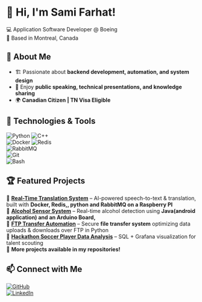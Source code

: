 # 👋 Hi, I'm Sami Farhat!
💻 Application Software Developer @ Boeing  
📍 Based in Montreal, Canada  

## 🚀 About Me  
- 🏗 Passionate about **backend development, automation, and system design**  
- 🎤 Enjoy **public speaking, technical presentations, and knowledge sharing**  
- 🌍 **Canadian Citizen | TN Visa Eligible**  

## 🔨 Technologies & Tools  
![Python](https://img.shields.io/badge/Python-3776AB?style=for-the-badge&logo=python&logoColor=white) 
![C++](https://img.shields.io/badge/C%2B%2B-00599C?style=for-the-badge&logo=c%2B%2B&logoColor=white)  
![Docker](https://img.shields.io/badge/Docker-2496ED?style=for-the-badge&logo=docker&logoColor=white) 
![Redis](https://img.shields.io/badge/Redis-DC382D?style=for-the-badge&logo=redis&logoColor=white)  
![RabbitMQ](https://img.shields.io/badge/RabbitMQ-FF6600?style=for-the-badge&logo=rabbitmq&logoColor=white)  
![Git](https://img.shields.io/badge/Git-F05032?style=for-the-badge&logo=git&logoColor=white)  
![Bash](https://img.shields.io/badge/Bash-121011?style=for-the-badge&logo=gnu-bash&logoColor=white)  

## 🏆 Featured Projects  
🔹 **[Real-Time Translation System](#)** – AI-powered speech-to-text & translation, built with **Docker, Redis,, python and RabbitMQ on a Raspberry PI**   
🔹 **[Alcohol Sensor System](#)** – Real-time alcohol detection using **Java(android application) and an Arduino Board,**  
🔹 **[FTP Transfer Automation](#)** – Secure **file transfer system** optimizing data uploads & downloads over FTP in Python  
🔹 **[Hackathon Soccer Player Data Analysis](#)** – SQL + Grafana visualization for talent scouting  
🔹 **More projects available in my repositories!**  

## 📫 Connect with Me  
[![GitHub](https://img.shields.io/badge/GitHub-181717?style=for-the-badge&logo=github&logoColor=white)](https://github.com/SFarhatComp)  
[![LinkedIn](https://img.shields.io/badge/LinkedIn-0A66C2?style=for-the-badge&logo=linkedin&logoColor=white)](https://linkedin.com/in/SFarhatComp)  
